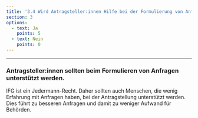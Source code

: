 ```yaml
---
title: '3.4 Wird Antragsteller:innen Hilfe bei der Formulierung von Anfragen angeboten? Wird bei Unklarheiten Rücksprache gehalten?'
section: 3
options:
  - text: Ja
    points: 5
  - text: Nein
    points: 0
---
```


---

### Antragsteller:innen sollten beim Formulieren von Anfragen unterstützt werden.

IFG ist ein Jedermann-Recht. Daher sollten auch Menschen, die wenig Erfahrung mit Anfragen haben, bei der Antragstellung unterstützt werden. Dies führt zu besseren Anfragen und damit zu weniger Aufwand für Behörden.
